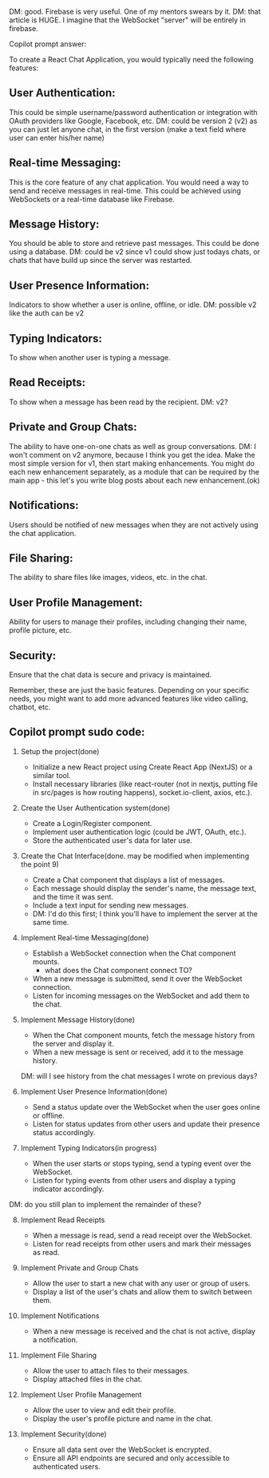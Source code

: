 <!-- a react chat application: https://www.youtube.com/watch?v=jcOKU9f86XE and a socket documentation: https://socket.io/docs/v4/ -->
<!-- i'll read this freecodecamp article tomorrow: https://www.freecodecamp.org/news/building-a-real-time-chat-app-with-reactjs-and-firebase/ -->
DM: good. Firebase is very useful. One of my mentors swears by it. 
DM: that article is HUGE. I imagine that the WebSocket "server" will be entirely in firebase. 

Copilot prompt answer:

To create a React Chat Application, you would typically need the following features:

## User Authentication: 
This could be simple username/password authentication or integration with OAuth providers like Google, Facebook, etc.
DM: could be version 2 (v2) as you can just let anyone chat, in the first version (make a text field where user can enter his/her name)

## Real-time Messaging: 
This is the core feature of any chat application. You would need a way to send and receive messages in real-time. This could be achieved using WebSockets or a real-time database like Firebase.

## Message History: 
You should be able to store and retrieve past messages. This could be done using a database.
DM: could be v2 since v1 could show just todays chats, or chats that have build up since the server was restarted.

## User Presence Information: 
Indicators to show whether a user is online, offline, or idle.
DM: possible v2 like the auth can be v2

## Typing Indicators: 
To show when another user is typing a message.

## Read Receipts: 
To show when a message has been read by the recipient.
DM: v2?

## Private and Group Chats: 
The ability to have one-on-one chats as well as group conversations.
DM: I won't comment on v2 anymore, because I think you get the idea. Make the most simple version for v1, then start making enhancements. You might do each new enhancement separately, as a module that can be required by the main app - this let's you write blog posts about each new enhancement.(ok) 

## Notifications: 
Users should be notified of new messages when they are not actively using the chat application.

## File Sharing: 
The ability to share files like images, videos, etc. in the chat.

## User Profile Management: 
Ability for users to manage their profiles, including changing their name, profile picture, etc.

## Security: 
Ensure that the chat data is secure and privacy is maintained.

Remember, these are just the basic features. Depending on your specific needs, you might want to add more advanced features like video calling, chatbot, etc.

## Copilot prompt sudo code: 

1. Setup the project(done)

   - Initialize a new React project using Create React App (NextJS) or a similar tool.
   - Install necessary libraries (like react-router (not in nextjs, putting file in src/pages is how routing happens), socket.io-client, axios, etc.).
  
2. Create the User Authentication system(done)

   - Create a Login/Register component. 
   - Implement user authentication logic (could be JWT, OAuth, etc.).
   - Store the authenticated user's data for later use.
  
3. Create the Chat Interface(done. may be modified when implementing the point 9)

   - Create a Chat component that displays a list of messages. 
   - Each message should display the sender's name, the message text, and the time it was sent.
   - Include a text input for sending new messages.
   - DM: I'd do this first; I think you'll have to implement the server at the same time.
  
4.  Implement Real-time Messaging(done)

    - Establish a WebSocket connection when the Chat component mounts.  
      - what does the Chat component connect TO?
    - When a new message is submitted, send it over the WebSocket connection.
    - Listen for incoming messages on the WebSocket and add them to the chat.

5. Implement Message History(done)

   - When the Chat component mounts, fetch the message history from the server and display it.
   - When a new message is sent or received, add it to the message history.

   DM: will I see history from the chat messages I wrote on previous days?
  
6. Implement User Presence Information(done)

   - Send a status update over the WebSocket when the user goes online or offline.
   - Listen for status updates from other users and update their presence status accordingly.
  
7. Implement Typing Indicators(in progress)

   - When the user starts or stops typing, send a typing event over the WebSocket.
   - Listen for typing events from other users and display a typing indicator accordingly.
  
DM: do you still plan to implement the remainder of these?

8. Implement Read Receipts

   - When a message is read, send a read receipt over the WebSocket.
   - Listen for read receipts from other users and mark their messages as read.
  
9. Implement Private and Group Chats

   - Allow the user to start a new chat with any user or group of users.
   - Display a list of the user's chats and allow them to switch between them.
  
10. Implement Notifications

    - When a new message is received and the chat is not active, display a notification.
  
11. Implement File Sharing

    - Allow the user to attach files to their messages.
    - Display attached files in the chat.
  
12. Implement User Profile Management

    - Allow the user to view and edit their profile.
    - Display the user's profile picture and name in the chat.
  
13. Implement Security(done)

    - Ensure all data sent over the WebSocket is encrypted.
    - Ensure all API endpoints are secured and only accessible to authenticated users.